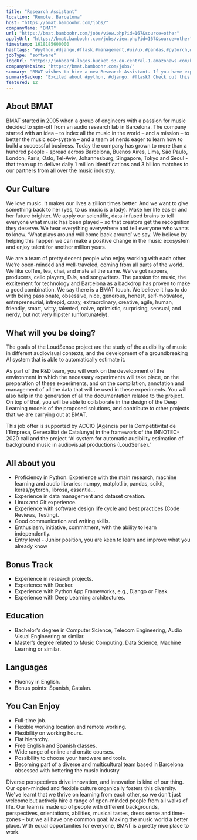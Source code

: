 ```yaml
---
title: "Research Assistant"
location: "Remote, Barcelona"
host: "https://bmat.bamboohr.com/jobs/"
companyName: "BMAT"
url: "https://bmat.bamboohr.com/jobs/view.php?id=167&source=other"
applyUrl: "https://bmat.bamboohr.com/jobs/view.php?id=167&source=other"
timestamp: 1618185600000
hashtags: "#python,#django,#flask,#management,#ui/ux,#pandas,#pytorch,#keras,#linux,#docker"
jobType: "software"
logoUrl: "https://jobboard-logos-bucket.s3.eu-central-1.amazonaws.com/bmat-licensing-slu"
companyWebsite: "https://bmat.bamboohr.com/jobs/"
summary: "BMAT wishes to hire a new Research Assistant. If you have experience with the main research, machine learning and audio libraries, consider applying."
summaryBackup: "Excited about #python, #django, #flask? Check out this job post!"
featured: 12
---
```


## About BMAT

BMAT started in 2005 when a group of engineers with a passion for music decided to spin-off from an audio research lab in Barcelona. The company started with an idea – to index all the music in the world – and a mission – to better the music eco-system – and a team of nerds eager to learn how to build a successful business. Today the company has grown to more than a hundred people - spread across Barcelona, Buenos Aires, Lima, São Paulo, London, Paris, Oslo, Tel-Aviv, Johannesburg, Singapore, Tokyo and Seoul - that team up to deliver daily 1 million identifications and 3 billion matches to our partners from all over the music industry.

## Our Culture

We love music. It makes our lives a zillion times better. And we want to give something back to her (yes, to us music is a lady). Make her life easier and her future brighter. We apply our scientific, data-infused brains to tell everyone what music has been played – so that creators get the recognition they deserve. We hear everything everywhere and tell everyone who wants to know. ‘What plays around will come back around’ we say. We believe by helping this happen we can make a positive change in the music ecosystem and enjoy talent for another million years.

We are a team of pretty decent people who enjoy working with each other. We’re open-minded and well-traveled, coming from all parts of the world. We like coffee, tea, chai, and mate all the same. We’ve got rappers, producers, cello players, DJs, and songwriters. The passion for music, the excitement for technology and Barcelona as a backdrop has proven to make a good combination. We say there is a BMAT touch. We believe it has to do with being passionate, obsessive, nice, generous, honest, self-motivated, entrepreneurial, intrepid, crazy, extraordinary, creative, agile, human, friendly, smart, witty, talented, naive, optimistic, surprising, sensual, and nerdy, but not very hipster (unfortunately).

## What will you be doing?

The goals of the LoudSense project are the study of the audibility of music in different audiovisual contexts, and the development of a groundbreaking AI system that is able to automatically estimate it. 

As part of the R&D team, you will work on the development of the environment in which the necessary experiments will take place, on the preparation of these experiments, and on the compilation, annotation and management of all the data that will be used in these experiments. You will also help in the generation of all the documentation related to the project. On top of that, you will be able to collaborate in the design of the Deep Learning models of the proposed solutions, and contribute to other projects that we are carrying out at BMAT. 

This job offer is supported by ACCIÓ (Agència per la Competitivitat de l'Empresa, Generalitat de Catalunya) in the framework of the INNOTEC-2020 call and the project “AI system for automatic audibility estimation of background music in audiovisual productions (LoudSense).”

## All about you

*   Proficiency in Python. Experience with the main research, machine learning and audio libraries: numpy, matplotlib, pandas, scikit, keras/pytorch, librosa, essentia…
*   Experience in data management and dataset creation.
*   Linux and Git experience.
*   Experience with software design life cycle and best practices (Code Reviews, Testing).
*   Good communication and writing skills.
*   Enthusiasm, initiative, commitment, with the ability to learn independently.
*   Entry level - Junior position, you are keen to learn and improve what you already know

## Bonus Track

*   Experience in research projects.
*   Experience with Docker.
*   Experience with Python App Frameworks, e.g., Django or Flask.
*   Experience with Deep Learning architectures.

## Education

*   Bachelor's degree in Computer Science, Telecom Engineering, Audio Visual Engineering or similar.
*   Master’s degree related to Music Computing, Data Science, Machine Learning or similar.  
    

## Languages

*   Fluency in English.
*   Bonus points: Spanish, Catalan.  
    
## You Can Enjoy

*   Full-time job.
*   Flexible working location and remote working.
*   Flexibility on working hours.
*   Flat hierarchy.  
*   Free English and Spanish classes.
*   Wide range of online and onsite courses.
*   Possibility to choose your hardware and tools.  
*   Becoming part of a diverse and multicultural team based in Barcelona obsessed with bettering the music industry

Diverse perspectives drive innovation, and innovation is kind of our thing. Our open-minded and flexible culture organically fosters this diversity. We've learnt that we thrive on learning from each other, so we don't just welcome but actively hire a range of open-minded people from all walks of life. Our team is made up of people with different backgrounds, perspectives, orientations, abilities, musical tastes, dress sense and time-zones - but we all have one common goal: Making the music world a better place. With equal opportunities for everyone, BMAT is a pretty nice place to work.
